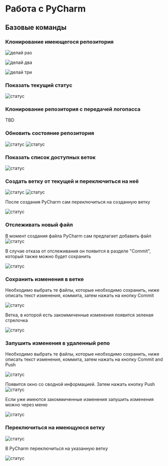 # Работа с PyCharm
## Базовые команды
### Клонирование имеющегося репозитория
![делай раз](./pyc_img/clone_1.png)

![делай два](./pyc_img/clone_2.png)

![делай три](./pyc_img/clone_3.png)
### Показать текущий статус
![статус](./pyc_img/status.png)

### Клонирование репозитория с передачей логопасса
TBD
### Обновить состояние репозитория
![статус](./pyc_img/pull_1.png)
![статус](./pyc_img/pull_2.png)

### Показать список доступных веток
![статус](./pyc_img/branches.png)
### Создать ветку от текущей и переключиться на неё
![статус](./pyc_img/new_branch_1.png)
![статус](./pyc_img/new_branch_2.png)

После создания PyCharm сам переключиться на созданную ветку

![статус](./pyc_img/new_branch_3.png)

### Отслеживать новый файл
В момент создания файла PyCharm сам предлагает добавить файл
![статус](./pyc_img/add.png)

В случае отказа от отслеживания он появится в разделе "Commit", который также можно будет сохранить

![статус](./pyc_img/not_add.png)


### Сохранить изменения в ветке
Необходимо выбрать те файлы, которые необходимо сохранить, ниже описать текст изменения, коммита, затем нажать на кнопку Commit

![статус](./pyc_img/commit_1.png)

Ветка, в которой есть закоммиченные изменения появится зеленая стрелочка

![статус](./pyc_img/commit_2.png)
### Запушить изменения в удаленный репо
Необходимо выбрать те файлы, которые необходимо сохранить, ниже описать текст изменения, коммита, затем нажать на кнопку Commit and Push

![статус](./pyc_img/commit_1.png)

Появится окно со сводной информацией. Затем нажать кнопку Push
![статус](./pyc_img/push_1.png)

Если уже имеются закоммиченные изменения запушить изменения можно через меню

![статус](./pyc_img/push_2.png)

### Переключиться на имеющуюся ветку
![статус](./pyc_img/checkout_1.png)

В PyCharm переключиться на указанную ветку

![статус](./pyc_img/checkout_2.png)
